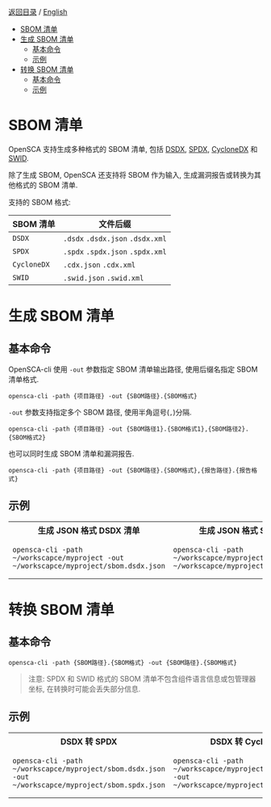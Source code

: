 [返回目录](/docs/README-zh-CN.md) / [English](./SBOM.md)

- [SBOM 清单](#sbom-清单)
- [生成 SBOM 清单](#生成-sbom-清单)
  - [基本命令](#基本命令)
  - [示例](#示例)
- [转换 SBOM 清单](#转换-sbom-清单)
  - [基本命令](#基本命令-1)
  - [示例](#示例-1)


# SBOM 清单

OpenSCA 支持生成多种格式的 SBOM 清单, 包括 [DSDX](https://opensca.xmirror.cn/resources/particulars?id=133), [SPDX](https://spdx.dev/), [CycloneDX](https://cyclonedx.org/) 和 [SWID](https://csrc.nist.gov/projects/Software-Identification-SWID).

除了生成 SBOM, OpenSCA 还支持将 SBOM 作为输入, 生成漏洞报告或转换为其他格式的 SBOM 清单.

支持的 SBOM 格式:

| SBOM 清单   | 文件后缀                         |
| ----------- | -------------------------------- |
| `DSDX`      | `.dsdx` `.dsdx.json` `.dsdx.xml` |
| `SPDX`      | `.spdx` `.spdx.json` `.spdx.xml` |
| `CycloneDX` | `.cdx.json` `.cdx.xml`           |
| `SWID`      | `.swid.json` `.swid.xml`         |

# 生成 SBOM 清单

## 基本命令

OpenSCA-cli 使用 `-out` 参数指定 SBOM 清单输出路径, 使用后缀名指定 SBOM 清单格式.

```shell
opensca-cli -path {项目路径} -out {SBOM路径}.{SBOM格式}
```

`-out` 参数支持指定多个 SBOM 路径, 使用半角逗号(`,`)分隔.

```shell
opensca-cli -path {项目路径} -out {SBOM路径1}.{SBOM格式1},{SBOM路径2}.{SBOM格式2}
```

也可以同时生成 SBOM 清单和漏洞报告.

```shell
opensca-cli -path {项目路径} -out {SBOM路径}.{SBOM格式},{报告路径}.{报告格式}
```

## 示例

<table>
<tr>
<th align="center">生成 JSON 格式 DSDX 清单</th>
<th align="center">生成 JSON 格式 SPDX 清单</th>
<th align="center">生成 JSON 格式 CycloneDX 清单</th>
<th align="center">生成 JSON 格式 SWID 清单</th>
</tr>
<tr>
<td>

```shell
opensca-cli -path ~/workscapce/myproject -out ~/workscapce/myproject/sbom.dsdx.json
```

</td>
<td>

```shell
opensca-cli -path ~/workscapce/myproject -out ~/workscapce/myproject/sbom.spdx.json
```

</td>
<td>

```shell
opensca-cli -path ~/workscapce/myproject -out ~/workscapce/myproject/sbom.cdx.json
```

</td>
<td>

```shell
opensca-cli -path ~/workscapce/myproject -out ~/workscapce/myproject/sbom.swid.json
```

</td>
</tr>
</table>

# 转换 SBOM 清单

## 基本命令

```shell
opensca-cli -path {SBOM路径}.{SBOM格式} -out {SBOM路径}.{SBOM格式}
```

> 注意: SPDX 和 SWID 格式的 SBOM 清单不包含组件语言信息或包管理器坐标, 在转换时可能会丢失部分信息.

## 示例

<table>
<tr>
<th align="center">DSDX 转 SPDX</th>
<th align="center">DSDX 转 CycloneDX</th>
<th align="center">DSDX 转 SWID</th>
</tr>
<tr>
<td>

```shell
opensca-cli -path ~/workscapce/myproject/sbom.dsdx.json -out ~/workscapce/myproject/sbom.spdx.json
```

</td>
<td>

```shell
opensca-cli -path ~/workscapce/myproject/sbom.dsdx.json -out ~/workscapce/myproject/sbom.cdx.json
```

</td>
<td>

```shell
opensca-cli -path ~/workscapce/myproject/sbom.dsdx.json -out ~/workscapce/myproject/sbom.swid.json
```

</td>
</tr>
</table>
